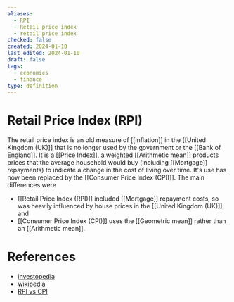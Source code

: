 ```yaml
---
aliases:
  - RPI
  - Retail price index
  - retail price index
checked: false
created: 2024-01-10
last_edited: 2024-01-10
draft: false
tags:
  - economics
  - finance
type: definition
---
```

# Retail Price Index (RPI)

The retail price index is an old measure of [[inflation]] in the [[United Kingdom (UK)]] that is no longer used by the government or the [[Bank of England]]. It is a [[Price Index]], a weighted [[Arithmetic mean]] products prices that the average household would buy (including [[Mortgage]] repayments) to indicate a change in the cost of living over time. It's use has now been replaced by the [[Consumer Price Index (CPI)]]. The main differences were
- [[Retail Price Index (RPI)]] included [[Mortgage]] repayment costs, so was heavily influenced by house prices in the [[United Kingdom (UK)]], and
- [[Consumer Price Index (CPI)]] uses the [[Geometric mean]] rather than an [[Arithmetic mean]].

# References
- [investopedia](https://www.investopedia.com/terms/r/rpi.asp)
- [wikipedia](https://en.wikipedia.org/wiki/Retail_Price_Index)
- [RPI vs CPI](https://www.thetimes.co.uk/money-mentor/article/rpi-versus-cpi/)